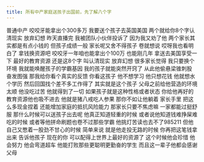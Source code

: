 ```yaml
---
title: 所有中产家庭送孩子出国前，先了解八个字
---
```

普通中产
咬咬牙能拿出个300多万
我要送个孩子去英国美国
两个就给你8个字认清现实
放弃幻想
昨天直播完
我被团队小伙伴投诉了
因为我又劝了他
两个家长其实都是有点小钱的
但孩子成绩一般
家长呢又舍不得孩子
卷就想说
哎呀我也看明白了
拿钱换资源吧
咬咬牙一年咱也能拿出个100万
也能刚几年
拿送去美国享受一下
最好的教育资源
还是这8个字
叫认清现实
放弃幻想
很多家长觉得
我只要换个环境
我就能唤醒孩子的学霸基因
我的孩子就能突然开窍了
从此他偷悬梁锥刺股
奋发图强
那我给你看个真实的反馈
你看这孩子
他不想学习
他只想花钱
他就想水个学历
然后回国找个差不多工作得了
其实就是这个孩子
父母之前给他营造的环境太顺
他没吃过苦
他就得到了一切
如果孩子就是这种性格或者状态
你给他再好的教育资源他也吸不进去
他就是猪八戒吃人参果
那你不如让他躺着
家长手里
把这么多现金捏着
还能增加家庭的抵抗风险能力
那家长只要不焦虑嘛
一家都能过挺舒服
那什么时候可以送孩子出去呢
他真正知道轻重的时候
或者说他知道钱难挣屎难吃的时候
或者等他拼命刷题也卷不过那些学霸
他挑灯苦读也去不了985211
但他自己又憋着一股劲不甘心的时候
简单来说
就是他走投无路的时候
你再把这笔钱拿出来
告诉他孩子
现在的你
可以配得上世界上最好的资源了
这个时候他会珍惜
他会努力
他会弯道超车
他能打败那些更聪明更勤奋的学生
而且这一辈子他都会感谢父母
